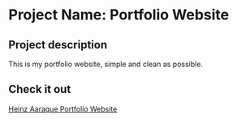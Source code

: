 # Project Name: Portfolio Website

## Project description 
This is my portfolio website, simple and clean as possible.

## Check it out
[Heinz Aaraque Portfolio Website](https://araqueheinz.github.io/Project-4_ARI/)